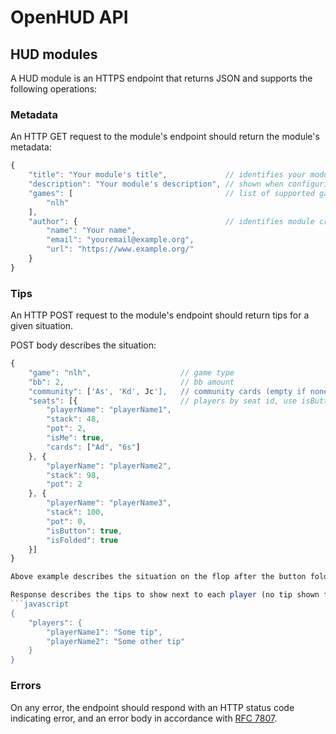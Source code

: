 # OpenHUD API

## HUD modules
A HUD module is an HTTPS endpoint that returns JSON and supports the following operations:

### Metadata
An HTTP GET request to the module's endpoint should return the module's metadata:

```javascript
{
    "title": "Your module's title",             // identifies your module in HUD tips
    "description": "Your module's description", // shown when configuring your module
    "games": [                                  // list of supported games
        "nlh"
    ],
    "author": {                                 // identifies module creator, email & URL are optional
        "name": "Your name",
        "email": "youremail@example.org",
        "url": "https://www.example.org/"
    }
}
```

### Tips
An HTTP POST request to the module's endpoint should return tips for a given situation.

POST body describes the situation:
```javascript
{
    "game": "nlh",                    // game type
    "bb": 2,                          // bb amount
    "community": ['As', 'Kd', Jc'],   // community cards (empty if none yet)
    "seats": [{                       // players by seat id, use isButton for positions
        "playerName": "playerName1",
        "stack": 48,
        "pot": 2,
        "isMe": true,
        "cards": ["Ad", "6s"]
    }, {
        "playerName": "playerName2",
        "stack": 98,
        "pot": 2
    }, {
        "playerName": "playerName3",
        "stack": 100,
        "pot": 0,
        "isButton": true,
        "isFolded": true
    }]
}

Above example describes the situation on the flop after the button folded pre-flop, hero called in SB and BB checked.

Response describes the tips to show next to each player (no tip shown for omitted players):
```javascript
{
    "players": {
        "playerName1": "Some tip",
        "playerName2": "Some other tip"
    }
}
```

### Errors
On any error, the endpoint should respond with an HTTP status code indicating error, and an error body in accordance with [RFC 7807](https://tools.ietf.org/html/rfc7807).
